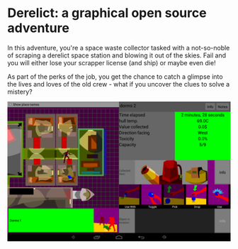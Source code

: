Derelict: a graphical open source adventure
==========
In this adventure, you're a space waste collector tasked with a not-so-noble of scraping a derelict space station and blowing it out of the skies. Fail and you will either lose your scrapper license (and ship) or maybe even die!

As part of the perks of the job, you get the chance to catch a glimpse into the lives and loves of the old crew - what if you uncover the clues to solve a mistery?

![Alt text](/screenshot.png?raw=true "Screenshot from the 2D Android version")
